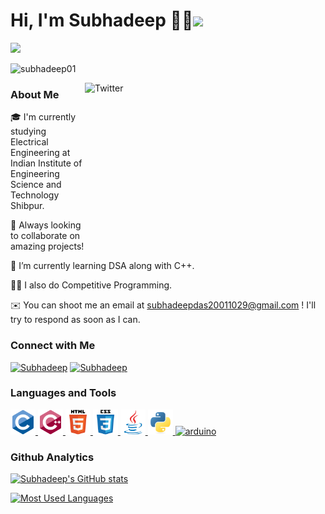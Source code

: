 <h1 align="left">Hi, I'm Subhadeep 👨‍💻<a target="_blank" rel="noopener noreferrer" href="https://camo.githubusercontent.com/e8e7b06ecf583bc040eb60e44eb5b8e0ecc5421320a92929ce21522dbc34c891/68747470733a2f2f6d656469612e67697068792e636f6d2f6d656469612f6876524a434c467a6361737252346961377a2f67697068792e676966"><img src="https://camo.githubusercontent.com/e8e7b06ecf583bc040eb60e44eb5b8e0ecc5421320a92929ce21522dbc34c891/68747470733a2f2f6d656469612e67697068792e636f6d2f6d656469612f6876524a434c467a6361737252346961377a2f67697068792e676966" width="50" data-canonical-src="https://media.giphy.com/media/hvRJCLFzcasrR4ia7z/giphy.gif" style="max-width: 100%;"></a></h1>

<a href="https://github.com/subhadeep01"><img src="https://camo.githubusercontent.com/1acbbea519757b15e0cba37109e7a6824c5e3942835e429e3cc778ab8695e480/68747470733a2f2f696d672e736869656c64732e696f2f6769746875622f666f6c6c6f776572732f50726979616e6b65736852616a3f6c6162656c3d666f6c6c6f77267374796c653d736f6369616c" data-canonical-src="https://img.shields.io/github/followers/subhadeep01?label=follow&amp;style=social" style="max-width: 100%;"></a> <p align="left"> <img src="https://komarev.com/ghpvc/?username=subhadeep01&label=Profile%20views&color=0e75b6&style=flat" alt="subhadeep01" /> </p>

<a target="_blank" rel="noopener noreferrer" href="https://user-images.githubusercontent.com/71402528/106022694-225cfd80-60ec-11eb-9d3d-78cf6bf8d2ef.gif"><img src="https://user-images.githubusercontent.com/71402528/106022694-225cfd80-60ec-11eb-9d3d-78cf6bf8d2ef.gif" height="245px" width="385px" alt="Twitter" align="right" style="max-width: 100%;"></a>

<h3 align="left">About Me</h3>

<p align="left">🎓 I'm currently studying Electrical Engineering at Indian Institute of Engineering Science and Technology Shibpur.</p>
<p align="left">💼 Always looking to collaborate on amazing projects!</p>
<p align="left">🌱 I’m currently learning DSA along with C++.</p>
<p align="left">🧑‍💻 I also do Competitive Programming.</p>
<p align="left">✉️  You can shoot me an email at <a href= "mailto:subhadeepdas20011029@gmail.com">subhadeepdas20011029@gmail.com</a> ! I'll try to respond as soon as I can.</p>

<h3 align="left">Connect with Me</h3>

<a href="https://twitter.com/Subhadeep291007" rel="nofollow"><img src="https://camo.githubusercontent.com/7d1a85387ccb427e08c9ae6ab474ffb39f1fdff6b9e388d1edea87976324d905/68747470733a2f2f696d672e69636f6e73382e636f6d2f636f6c6f722f3134342f3030303030302f747769747465722e706e67" alt="Subhadeep" height="40" width="40" data-canonical-src="https://img.icons8.com/color/144/000000/twitter.png" style="max-width: 100%;"></a> <a href="https://www.linkedin.com/in/subhadeep-das-2a75b6178/" rel="nofollow"><img src="https://camo.githubusercontent.com/f4f0ef7493c38feb75ede98d04b23bf1d019e30f9239f5f7113a3a84cb0d791d/68747470733a2f2f696d672e69636f6e73382e636f6d2f666c75656e63792f34382f3030303030302f6c696e6b6564696e2e706e67" alt="Subhadeep" height="40" width="40" data-canonical-src="https://img.icons8.com/fluency/48/000000/linkedin.png" style="max-width: 100%;"></a>

<h3 align="left">Languages and Tools</h3>
<p align="left"> <a href="https://www.cprogramming.com/" target="_blank" rel="noreferrer"> <img src="https://raw.githubusercontent.com/devicons/devicon/master/icons/c/c-original.svg" alt="c" width="40" height="40"/> </a> <a href="https://www.w3schools.com/cpp/" target="_blank" rel="noreferrer"> <img src="https://raw.githubusercontent.com/devicons/devicon/master/icons/cplusplus/cplusplus-original.svg" alt="cplusplus" width="40" height="40"/> </a> <a href="https://www.w3.org/html/" target="_blank" rel="noreferrer"> <img src="https://raw.githubusercontent.com/devicons/devicon/master/icons/html5/html5-original-wordmark.svg" alt="html5" width="40" height="40"/> </a> <a href="https://www.w3schools.com/css/" target="_blank" rel="noreferrer"> <img src="https://raw.githubusercontent.com/devicons/devicon/master/icons/css3/css3-original-wordmark.svg" alt="css3" width="40" height="40"/> </a> <a href="https://www.java.com" target="_blank" rel="noreferrer"> <img src="https://raw.githubusercontent.com/devicons/devicon/master/icons/java/java-original.svg" alt="java" width="40" height="40"/> </a> <a href="https://www.python.org" target="_blank" rel="noreferrer"> <img src="https://raw.githubusercontent.com/devicons/devicon/master/icons/python/python-original.svg" alt="python" width="40" height="40"/> </a> <a href="https://www.arduino.cc/" target="_blank" rel="noreferrer"> <img src="https://cdn.worldvectorlogo.com/logos/arduino-1.svg" alt="arduino" width="40" height="40"/> </a>
</p>

<h3 align="left">Github Analytics</h3>

[![Subhadeep's GitHub stats](https://github-readme-stats.vercel.app/api?username=subhadeep01&count_private=true&show_icons=true&theme=radical)](https://github.com/anuraghazra/github-readme-stats)

[![Most Used Languages](https://github-readme-stats.vercel.app/api/top-langs/?username=subhadeep01&layout=compact&theme=outrun)](https://github.com/anuraghazra/github-readme-stats)
